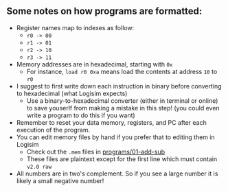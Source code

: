 ## Some notes on how programs are formatted:
* Register names map to indexes as follow:
  * `r0 -> 00`
  * `r1 -> 01`
  * `r2 -> 10`
  * `r3 -> 11`
* Memory addresses are in hexadecimal, starting with `0x`
  * For instance, `load r0 0xa` means load the contents at address `10` to `r0`
* I suggest to first write down each instruction in binary before converting to hexadecimal (what Logisim expects)
  * Use a binary-to-hexadecimal converter (either in terminal or online) to save youserlf from making a mistake in this step! (you could even write a program to do this if you want)
* Remember to reset your data memory, registers, and PC after each execution of the program.
* You can edit memory files by hand if you prefer that to editing them in Logisim
  * Check out the `.mem` files in [programs/01-add-sub](https://github.com/BradMcDanel/cps242-assignments/tree/main/03-arithmetic-circuits/programs/01-add-sub)
  * These files are plaintext except for the first line which must contain `v2.0 raw`
* All numbers are in two's complement. So if you see a large number it is likely a small negative number!
